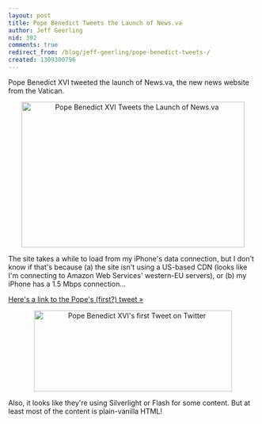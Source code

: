 ```yaml
---
layout: post
title: Pope Benedict Tweets the Launch of News.va
author: Jeff Geerling
nid: 392
comments: true
redirect_from: /blog/jeff-geerling/pope-benedict-tweets-/
created: 1309300796
---
```

<p>Pope Benedict XVI tweeted the launch of News.va, the new news website from the Vatican.</p><p style="text-align: center;"><img src="http://www.opensourcecatholic.com/sites/opensourcecatholic.com/files/user-uploads/Jeff%20Geerling/Screen-shot-2011-06-28-at-25905-PM.png" alt="Pope Benedict XVI Tweets the Launch of News.va" width="450" height="294" /></p><p>The site takes a while to load from my iPhone's data connection, but I don't know if that's because (a) the site isn't using a US-based CDN (looks like I'm connecting to Amazon Web Services' western-EU servers), or (b) my iPhone has a 1.5 Mbps connection...</p><p><a href="https://twitter.com/#!/news_va_en/status/85740997933404160">Here's a link to the Pope's (first?) tweet »</a></p><p style="text-align: center;"><img src="http://www.opensourcecatholic.com/sites/opensourcecatholic.com/files/user-uploads/Jeff%20Geerling/pope-benedict-first-tweet.png" alt="Pope Benedict XVI's first Tweet on Twitter" width="400" height="164" /></p><p>Also, it looks like they're using Silverlight or Flash for some content. But at least most of the content is plain-vanilla HTML!</p>
